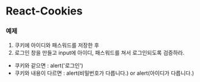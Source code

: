 # React-Cookies
### 예제 
1. 쿠키에 아이디와 패스워드를 저장한 후
2. 로그인 창을 만들고 input에 아이디, 패스워드를 쳐서 로그인되도록 검증하라.
  * 쿠키와 같으면 : alert('로그인')
  * 쿠키와 내용이 다르면 : alert(비밀번호가 다릅니다.) or alert(아이디가 다릅니다.)